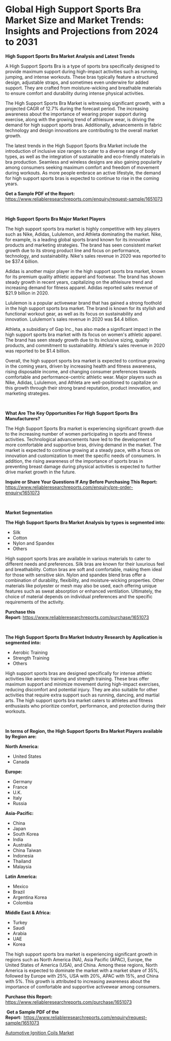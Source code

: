 <p><h1>Global High Support Sports Bra Market Size and Market Trends: Insights and Projections from 2024 to 2031</h1></p><p><strong>High Support Sports Bra Market Analysis and Latest Trends</strong></p>
<p><p>A High Support Sports Bra is a type of sports bra specifically designed to provide maximum support during high-impact activities such as running, jumping, and intense workouts. These bras typically feature a structured design, adjustable straps, and sometimes even underwire for added support. They are crafted from moisture-wicking and breathable materials to ensure comfort and durability during intense physical activities.</p><p>The High Support Sports Bra Market is witnessing significant growth, with a projected CAGR of 12.7% during the forecast period. The increasing awareness about the importance of wearing proper support during exercise, along with the growing trend of athleisure wear, is driving the demand for high support sports bras. Additionally, advancements in fabric technology and design innovations are contributing to the overall market growth.</p><p>The latest trends in the High Support Sports Bra Market include the introduction of inclusive size ranges to cater to a diverse range of body types, as well as the integration of sustainable and eco-friendly materials in bra production. Seamless and wireless designs are also gaining popularity among consumers seeking maximum comfort and freedom of movement during workouts. As more people embrace an active lifestyle, the demand for high support sports bras is expected to continue to rise in the coming years.</p></p>
<p><strong>Get a Sample PDF of the Report:&nbsp;</strong> <a href="https://www.reliableresearchreports.com/enquiry/request-sample/1651073">https://www.reliableresearchreports.com/enquiry/request-sample/1651073</a></p>
<p>&nbsp;</p>
<p><strong>High Support Sports Bra Major Market Players</strong></p>
<p><p>The high support sports bra market is highly competitive with key players such as Nike, Adidas, Lululemon, and Athleta dominating the market. Nike, for example, is a leading global sports brand known for its innovative products and marketing strategies. The brand has seen consistent market growth due to its strong product line and focus on performance, technology, and sustainability. Nike's sales revenue in 2020 was reported to be $37.4 billion.</p><p>Adidas is another major player in the high support sports bra market, known for its premium quality athletic apparel and footwear. The brand has shown steady growth in recent years, capitalizing on the athleisure trend and increasing demand for fitness apparel. Adidas reported sales revenue of $21.9 billion in 2020.</p><p>Lululemon is a popular activewear brand that has gained a strong foothold in the high support sports bra market. The brand is known for its stylish and functional workout gear, as well as its focus on sustainability and innovation. Lululemon's sales revenue in 2020 was $4.4 billion.</p><p>Athleta, a subsidiary of Gap Inc., has also made a significant impact in the high support sports bra market with its focus on women's athletic apparel. The brand has seen steady growth due to its inclusive sizing, quality products, and commitment to sustainability. Athleta's sales revenue in 2020 was reported to be $1.4 billion.</p><p>Overall, the high support sports bra market is expected to continue growing in the coming years, driven by increasing health and fitness awareness, rising disposable income, and changing consumer preferences towards comfortable and performance-centric athletic wear. Major players such as Nike, Adidas, Lululemon, and Athleta are well-positioned to capitalize on this growth through their strong brand reputation, product innovation, and marketing strategies.</p></p>
<p>&nbsp;</p>
<p><strong>What Are The Key Opportunities For High Support Sports Bra Manufacturers?</strong></p>
<p><p>The High Support Sports Bra market is experiencing significant growth due to the increasing number of women participating in sports and fitness activities. Technological advancements have led to the development of more comfortable and supportive bras, driving demand in the market. The market is expected to continue growing at a steady pace, with a focus on innovation and customization to meet the specific needs of consumers. In addition, the rising awareness of the importance of sports bras in preventing breast damage during physical activities is expected to further drive market growth in the future.</p></p>
<p><strong>Inquire or Share Your Questions If Any Before Purchasing This Report:</strong> <a href="https://www.reliableresearchreports.com/enquiry/pre-order-enquiry/1651073">https://www.reliableresearchreports.com/enquiry/pre-order-enquiry/1651073</a></p>
<p>&nbsp;</p>
<p><strong>Market Segmentation</strong></p>
<p><strong>The High Support Sports Bra Market Analysis by types is segmented into:</strong></p>
<p><ul><li>Silk</li><li>Cotton</li><li>Nylon and Spandex</li><li>Others</li></ul></p>
<p><p>High support sports bras are available in various materials to cater to different needs and preferences. Silk bras are known for their luxurious feel and breathability. Cotton bras are soft and comfortable, making them ideal for those with sensitive skin. Nylon and spandex blend bras offer a combination of durability, flexibility, and moisture-wicking properties. Other materials like polyester or mesh may also be used, each offering unique features such as sweat absorption or enhanced ventilation. Ultimately, the choice of material depends on individual preferences and the specific requirements of the activity.</p></p>
<p><strong>Purchase this Report:&nbsp;</strong><a href="https://www.reliableresearchreports.com/purchase/1651073">https://www.reliableresearchreports.com/purchase/1651073</a></p>
<p>&nbsp;</p>
<p><strong>The High Support Sports Bra Market Industry Research by Application is segmented into:</strong></p>
<p><ul><li>Aerobic Training</li><li>Strength Training</li><li>Others</li></ul></p>
<p><p>High support sports bras are designed specifically for intense athletic activities like aerobic training and strength training. These bras offer maximum support and minimize movement during high-impact exercises, reducing discomfort and potential injury. They are also suitable for other activities that require extra support such as running, dancing, and martial arts. The high support sports bra market caters to athletes and fitness enthusiasts who prioritize comfort, performance, and protection during their workouts.</p></p>
<p>&nbsp;</p>
<p><strong>In terms of Region, the High Support Sports Bra Market Players available by Region are:</strong></p>
<p>
    <p> <strong> North America: </strong>
        <ul>
            <li>United States</li>
            <li>Canada</li>
        </ul>
        </p> 
    <p> <strong> Europe: </strong>
        <ul>
            <li>Germany</li>
            <li>France</li>
            <li>U.K.</li>
            <li>Italy</li>
            <li>Russia</li>
        </ul>
        </p> 
    <p> <strong> Asia-Pacific: </strong>
        <ul>
            <li>China</li>
            <li>Japan</li>
            <li>South Korea</li>
            <li>India</li>
            <li>Australia</li>
            <li>China Taiwan</li>
            <li>Indonesia</li>
            <li>Thailand</li>
            <li>Malaysia</li>
        </ul>
        </p> 
    <p> <strong> Latin America: </strong>
        <ul>
            <li>Mexico</li>
            <li>Brazil</li>
            <li>Argentina Korea</li>
            <li>Colombia</li>
        </ul>
        </p> 
    <p> <strong> Middle East & Africa: </strong>
        <ul>
            <li>Turkey</li>
            <li>Saudi</li>
            <li>Arabia</li>
            <li>UAE</li>
            <li>Korea</li>
        </ul>
    </p>
    </p>
<p><p>The high support sports bra market is experiencing significant growth in regions such as North America (NA), Asia Pacific (APAC), Europe, the United States of America (USA), and China. Among these regions, North America is expected to dominate the market with a market share of 35%, followed by Europe with 25%, USA with 20%, APAC with 15%, and China with 5%. This growth is attributed to increasing awareness about the importance of comfortable and supportive activewear among consumers.</p></p>
<p><strong>Purchase this Report: </strong><a href="https://www.reliableresearchreports.com/purchase/1651073">https://www.reliableresearchreports.com/purchase/1651073</a></p>
<p>&nbsp;<strong>Get a Sample PDF of the Report:&nbsp;&nbsp;</strong><a href="https://www.reliableresearchreports.com/enquiry/request-sample/1651073">https://www.reliableresearchreports.com/enquiry/request-sample/1651073</a></p>
<p><strong></strong></p>
<p><p><a href="https://faithful-glue-af3.notion.site/Automotive-Ignition-Coils-Market-Research-Report-Reveals-The-Latest-Trends-And-Opportunities-of-this-249231bb2c3d4b26925028c766c99c77">Automotive Ignition Coils Market</a></p></p>